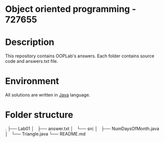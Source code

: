 # Object oriented programming - 727655
# Description
This repository contains OOPLab's answers.
Each folder contains source code and answers.txt file.
# Environment
All solutions are written in [Java](https://en.wikipedia.org/wiki/Java_(programming_language)) language.
# Folder structure
.
├── Lab01
│   ├── answer.txt
│   └── src
│       ├── NumDaysOfMonth.java
│       └── Triangle.java
└── README.md
